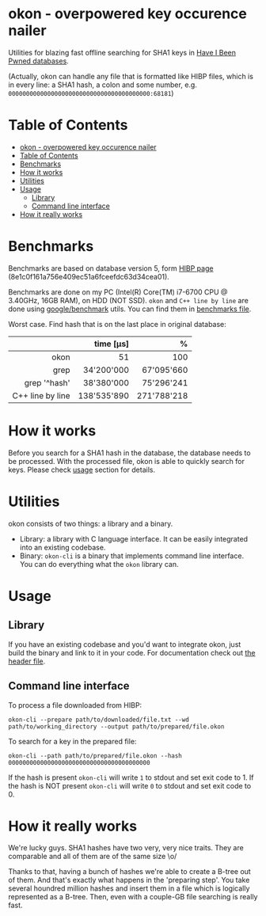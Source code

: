 # okon - overpowered key occurence nailer
Utilities for blazing fast offline searching for SHA1 keys in [Have I Been Pwned databases](https://haveibeenpwned.com/Passwords).

(Actually, okon can handle any file that is formatted like HIBP files, which is in every line:
a SHA1 hash, a colon and some number, e.g. `0000000000000000000000000000000000000000:68181`)

# Table of Contents
- [okon - overpowered key occurence nailer](#okon---overpowered-key-occurence-nailer)
- [Table of Contents](#table-of-contents)
- [Benchmarks](#benchmarks)
- [How it works](#how-it-works)
- [Utilities](#utilities)
- [Usage](#usage)
  * [Library](#library)
  * [Command line interface](#command-line-interface)
- [How it really works](#how-it-really-works)


# Benchmarks
Benchmarks are based on database version 5, form [HIBP page](https://haveibeenpwned.com/Passwords) (8e1c0f161a756e409ec51a6fceefdc63d34cea01).

Benchmarks are done on my PC (Intel(R) Core(TM) i7-6700 CPU @ 3.40GHz, 16GB RAM), on HDD (NOT SSD).
`okon` and `C++ line by line` are done using [google/benchmark](https://github.com/google/benchmark) utils. You can find them in [benchmarks file](https://github.com/stryku/okon/blob/master/benchmark/exists_benchmark.cpp).

Worst case. Find hash that is on the last place in original database:

|                  |   time [μs] |           % |
|-----------------:|------------:|------------:|
|             okon |          51 |         100 |
|             grep |  34'200'000 |  67'095'660 |
|     grep '^hash' |  38'380'000 |  75'296'241 |
| C++ line by line | 138'535'890 | 271'788'218 |

# How it works
Before you search for a SHA1 hash in the database, the database needs to be processed. With the processed file, okon is able to quickly search for keys.
Please check [usage](#Usage) section for details.

# Utilities
okon consists of two things: a library and a binary.

* Library: a library with C language interface. It can be easily integrated into an existing codebase.
* Binary: `okon-cli` is a binary that implements command line interface. You can do everything what the `okon` library can.

# Usage
## Library
If you have an existing codebase and you'd want to integrate okon, just build the binary and link to it in your code.
For documentation check out [the header file](https://github.com/stryku/okon/blob/master/include/okon/okon.h).

## Command line interface
To process a file downloaded from HIBP:
```
okon-cli --prepare path/to/downloaded/file.txt --wd path/to/working_directory --output path/to/prepared/file.okon
```

To search for a key in the prepared file:
```
okon-cli --path path/to/prepared/file.okon --hash 0000000000000000000000000000000000000000
```
If the hash is present `okon-cli` will write `1` to stdout and set exit code to 1.
If the hash is NOT present `okon-cli` will write `0` to stdout and set exit code to 0.


# How it really works
We're lucky guys. SHA1 hashes have two very, very nice traits. They are comparable and all of them are of the same size \o/

Thanks to that, having a bunch of hashes we're able to create a B-tree out of them. And that's exactly what happens in the 'preparing step'. You take several houndred million hashes and insert them in a file which is logically represented as a B-tree.
Then, even with a couple-GB file searching is really fast.

